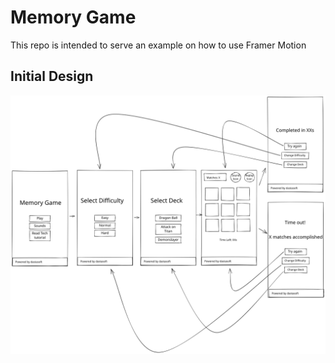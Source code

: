 # Memory Game

This repo is intended to serve an example on how to use Framer Motion

## Initial Design

![initial design](/public/screenshots/memory-game-draft-design.svg)
